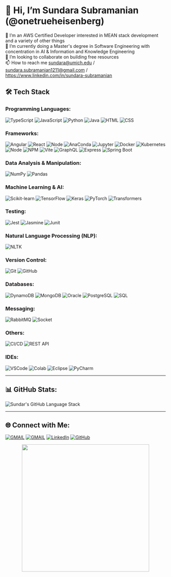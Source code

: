 # 👋 Hi, I’m Sundara Subramanian (@onetrueheisenberg)
👀 I’m an AWS Certified Developer interested in MEAN stack development and a variety of other things \
🌱 I’m currently doing a Master's degree in Software Engineering with concentration in AI & Information and Knowledge Engineering \
💞️ I’m looking to collaborate on building free resources \
📫 How to reach me sundara@umich.edu / sundara.subramanian1211@gmail.com / https://www.linkedin.com/in/sundara-subramanian

## 🛠 Tech Stack

### Programming Languages:
![TypeScript](https://img.shields.io/badge/TypeScript-007ACC?style=for-the-badge&logo=typescript&logoColor=white)
![JavaScript](https://img.shields.io/badge/JavaScript-323330?style=for-the-badge&logo=javascript&logoColor=F7DF1E)
![Python](https://img.shields.io/badge/Python-FFD43B?style=for-the-badge&logo=python&logoColor=blue)
![Java](https://img.shields.io/badge/Java-ED8B00?style=for-the-badge&logo=openjdk&logoColor=white)
![HTML](https://img.shields.io/badge/HTML5-E34F26?style=for-the-badge&logo=html5&logoColor=white)
![CSS](https://img.shields.io/badge/CSS3-1572B6?style=for-the-badge&logo=css3&logoColor=white)

### Frameworks:
![Angular](https://img.shields.io/badge/Angular-DD0031?style=for-the-badge&logo=angular&logoColor=white)
![React](https://img.shields.io/badge/React-20232A?style=for-the-badge&logo=react&logoColor=61DAFB)
![Node](https://img.shields.io/badge/Node%20js-339933?style=for-the-badge&logo=nodedotjs&logoColor=white)
![AnaConda](https://img.shields.io/badge/conda-342B029.svg?&style=for-the-badge&logo=anaconda&logoColor=white)
![Jupyter](https://img.shields.io/badge/Jupyter-F37626.svg?&style=for-the-badge&logo=Jupyter&logoColor=white)
![Docker](https://img.shields.io/badge/Docker-2CA5E0?style=for-the-badge&logo=docker&logoColor=white)
![Kubernetes](https://img.shields.io/badge/kubernetes-326ce5.svg?&style=for-the-badge&logo=kubernetes&logoColor=white)
![Node](https://img.shields.io/badge/nestjs-E0234E?style=for-the-badge&logo=nestjs&logoColor=white)
![NPM](https://img.shields.io/badge/npm-CB3837?style=for-the-badge&logo=npm&logoColor=white)
![Vite](https://img.shields.io/badge/Vite-B73BFE?style=for-the-badge&logo=vite&logoColor=FFD62E)
![GraphQL](https://img.shields.io/badge/GraphQl-E10098?style=for-the-badge&logo=graphql&logoColor=white)
![Express](https://img.shields.io/badge/Express%20js-000000?style=for-the-badge&logo=express&logoColor=white)
![Spring Boot](https://img.shields.io/badge/Spring_Boot-6DB33F?style=for-the-badge&logo=spring-boot&logoColor=white)

### Data Analysis & Manipulation:
![NumPy](https://img.shields.io/badge/NumPy-013243?style=for-the-badge&logo=numpy&logoColor=white)
![Pandas](https://img.shields.io/badge/Pandas-150458?style=for-the-badge&logo=pandas&logoColor=white)

### Machine Learning & AI:
![Scikit-learn](https://img.shields.io/badge/Scikit--learn-F7931E?style=for-the-badge&logo=scikit-learn&logoColor=white)
![TensorFlow](https://img.shields.io/badge/TensorFlow-FF6F00?style=for-the-badge&logo=tensorflow&logoColor=white)
![Keras](https://img.shields.io/badge/Keras-D00000?style=for-the-badge&logo=keras&logoColor=white)
![PyTorch](https://img.shields.io/badge/PyTorch-EE4C2C?style=for-the-badge&logo=pytorch&logoColor=white)
![Transformers](https://img.shields.io/badge/Transformers-0A0A0A?style=for-the-badge&logo=huggingface&logoColor=yellow)

### Testing:
![Jest](https://img.shields.io/badge/Jest-C21325?style=for-the-badge&logo=jest&logoColor=white)
![Jasmine](https://img.shields.io/badge/Jasmine-8A4182?style=for-the-badge&logo=Jasmine&logoColor=white)
![Junit](https://img.shields.io/badge/Junit5-25A162?style=for-the-badge&logo=junit5&logoColor=white)

### Natural Language Processing (NLP):
![NLTK](https://img.shields.io/badge/NLTK-3776AB?style=for-the-badge&logo=python&logoColor=white)

### Version Control:
![Git](https://img.shields.io/badge/Git-F05032?style=for-the-badge&logo=git&logoColor=white)
![GitHub](https://img.shields.io/badge/GitHub-181717?style=for-the-badge&logo=github&logoColor=white)

### Databases:
![DynamoDB](https://img.shields.io/badge/Amazon%20DynamoDB-4053D6?style=for-the-badge&logo=Amazon%20DynamoDB&logoColor=white)
![MongoDB](https://img.shields.io/badge/MongoDB-4EA94B?style=for-the-badge&logo=mongodb&logoColor=white)
![Oracle](https://img.shields.io/badge/Oracle-F80000?style=for-the-badge&logo=Oracle&logoColor=white)
![PostgreSQL](https://img.shields.io/badge/PostgreSQL-336791?style=for-the-badge&logo=postgresql&logoColor=white)
![SQL](https://img.shields.io/badge/SQL-CC2927?style=for-the-badge&logo=microsoftsqlserver&logoColor=white)

### Messaging:
![RabbitMQ](https://img.shields.io/badge/rabbitmq-%23FF6600.svg?&style=for-the-badge&logo=rabbitmq&logoColor=white)
![Socket](https://img.shields.io/badge/Socket.io-010101?&style=for-the-badge&logo=Socket.io&logoColor=white)

### Others:
![CI/CD](https://img.shields.io/badge/CI/CD-239120?style=flat&logo=azurepipelines&logoColor=white)
![REST API](https://img.shields.io/badge/REST%20API-0078D7?style=flat&logo=swagger&logoColor=white)

### IDEs:
![VSCode](https://img.shields.io/badge/VSCode-0078D4?style=for-the-badge&logo=visual%20studio%20code&logoColor=white)
![Colab](https://img.shields.io/badge/Colab-F9AB00?style=for-the-badge&logo=googlecolab&color=525252)
![Eclipse](https://img.shields.io/badge/Eclipse-2C2255?style=for-the-badge&logo=eclipse&logoColor=white)
![PyCharm](https://img.shields.io/badge/PyCharm-000000.svg?&style=for-the-badge&logo=PyCharm&logoColor=white)

---

## 📊 GitHub Stats:
![Sundar's GitHub Language Stack](https://github-readme-stats.vercel.app/api/top-langs/?username=onetrueheisenberg&theme=dark&show_icons=true&hide_border=true&hide=jupyter%20notebook)

---

## 🌐 Connect with Me:
[![GMAIL](https://img.shields.io/badge/Gmail-D14836?style=for-the-badge&logo=gmail&logoColor=blue)](mailto:sundara@umich.edu)
[![GMAIL](https://img.shields.io/badge/Gmail-D14836?style=for-the-badge&logo=gmail&logoColor=white)](mailto:sundara.subramanian1211@gmail.com)
[![LinkedIn](https://img.shields.io/badge/LinkedIn-0077B5?style=for-the-badge&logo=linkedin&logoColor=white)](https://www.linkedin.com/in/sundara-subramanian)
[![GitHub](https://img.shields.io/badge/GitHub-181717?style=for-the-badge&logo=github&logoColor=white)](https://github.com/onetrueheisenberg/onetrueheisenberg/)

<div id="header" align="center">
  <img src="https://i.giphy.com/media/v1.Y2lkPTc5MGI3NjExa2NmejVwMG41dHRjazFzc3NmaDd3M3E2Y3hqcGpyOG1zYXgwajdkNyZlcD12MV9pbnRlcm5hbF9naWZfYnlfaWQmY3Q9cw/smGCEo5zsAXtK4bqAT/giphy.gif" width="400"/>
</div>

<!---
onetrueheisenberg/onetrueheisenberg is a ✨ special ✨ repository because its `README.md` (this file) appears on your GitHub profile.
You can click the Preview link to take a look at your changes.
--->
